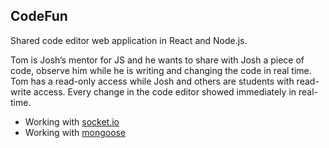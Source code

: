 ## CodeFun
 Shared code editor web application in React and Node.js.

Tom is Josh’s mentor for JS and he wants to share with Josh a piece of code, observe him while he is writing and changing the code in real time.
Tom has a read-only access while Josh and others are students with read-write access.
Every change in the code editor showed immediately in real-time.

* Working with [socket.io](https://socket.io/)
* Working with [mongoose](https://www.mongodb.com/)



